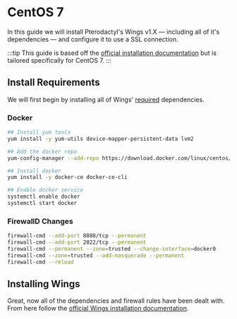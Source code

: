 # CentOS 7
In this guide we will install Pterodactyl's Wings v1.X — including all of it's dependencies — and configure it to use a SSL connection.


:::tip
This guide is based off the [official installation documentation](../../../documentation/wings/installing.md) but is tailored specifically for CentOS 7.
:::

## Install Requirements
We will first begin by installing all of Wings' [required](../../../documentation/wings/installing.md#dependencies) dependencies.

### Docker

```bash
## Install yum tools
yum install -y yum-utils device-mapper-persistent-data lvm2

## Add the docker repo
yum-config-manager --add-repo https://download.docker.com/linux/centos/docker-ce.repo

## Install docker
yum install -y docker-ce docker-ce-cli

## Enable docker service
systemctl enable docker
systemctl start docker
```

### FirewallD Changes
```bash
firewall-cmd --add-port 8080/tcp --permanent
firewall-cmd --add-port 2022/tcp --permanent
firewall-cmd --permanent --zone=trusted --change-interface=docker0
firewall-cmd --zone=trusted --add-masquerade --permanent
firewall-cmd --reload
```

## Installing Wings
Great, now all of the dependencies and firewall rules have been dealt with. From here follow the [official Wings installation documentation](../../../documentation/wings/installing.md#enabling-swap).
